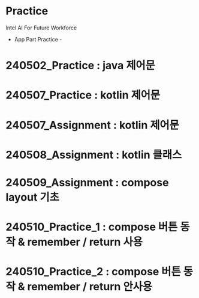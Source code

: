 # Practice
Intel AI For Future Workforce
- App Part Practice -

# 240502_Practice : java 제어문
# 240507_Practice : kotlin 제어문
# 240507_Assignment : kotlin 제어문
# 240508_Assignment : kotlin 클래스
# 240509_Assignment : compose layout 기초
# 240510_Practice_1 : compose 버튼 동작 & remember / return 사용
# 240510_Practice_2 : compose 버튼 동작 & remember / return 안사용
